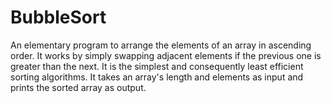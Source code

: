 # BubbleSort
An elementary program to arrange the elements of an array in ascending order.
It works by simply swapping adjacent elements if the previous one is greater than the next.
It is the simplest and consequently least efficient sorting algorithms.
It takes an array's length and elements as input and prints the sorted array as output. 
